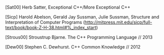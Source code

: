 [Sat00]  Herb Satter, Exceptional C++/More Exceptional C++

[Sicp] Harold Abelson, Gerald Jay Sussman, Julie Sussman, Structure and Interpretation of Computer Programs (http://mitpress.mit.edu/sicp/full-text/book/book-Z-H-38.html#%_index_start)

[Strous00] Stroustrup Bjarne. The C++ Programming Language // 2013

[Dew00] Stephen C. Dewhurst. C++ Common Knowledge // 2012